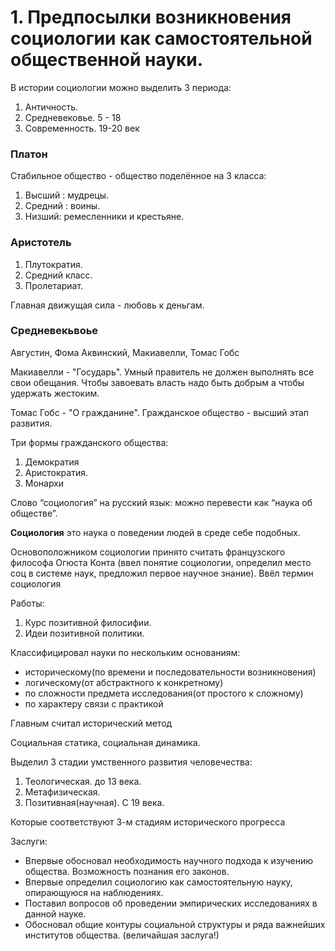 # 1. Предпосылки возникновения социологии как самостоятельной общественной науки.

В истории социологии можно выделить 3 периода:

1. Античность.
2. Средневековье. 5 - 18
3. Современность. 19-20 век

### Платон

Стабильное общество - общество поделённое на 3 класса:

1. Высший : мудрецы.
2. Средний : воины.
3. Низший: ремесленники и крестьяне.

### Аристотель

1. Плутократия.
2. Средний класс.
3. Пролетариат.

Главная движущая сила - любовь к деньгам.

### Средневекьвоье

Августин, Фома Аквинский, Макиавелли, Томас Гобс

Макиавелли - "Государь". Умный правитель не должен выполнять все свои обещания. Чтобы завоевать власть надо быть добрым а чтобы удержать жестоким. 

Томас Гобс - "О гражданине". Гражданское общество - высший этап развития. 

Три формы гражданского общества:

1. Демократия
2. Аристократия.
3. Монархи

Слово “социология” на русский язык: можно перевести как “наука об обществе”. 

**Социология** это наука о поведении людей в среде себе подобных.

Основоположником социологии принято считать французского философа Огюста Конта (ввел понятие социологии, определил место соц в системе наук, предложил первое научное знание). Ввёл термин социология

Работы:

1. Курс позитивной филосифии.
2. Идеи позитивной политики.

Классифицировал науки по нескольким основаниям:

* историческому(по времени и последовательности возникновения)
* логическому(от абстрактного к конкретному)
* по сложности предмета исследования(от простого к сложному)
* по характеру связи с практикой

Главным считал исторический метод

Социальная статика, социальная динамика.

Выделил 3 стадии умственного развития человечества:

1. Теологическая. до 13 века.
2. Метафизическая.
3. Позитивная(научная). С 19 века.

Которые соответствуют 3-м стадиям исторического прогресса

Заслуги:

* Впервые обосновал необходимость научного подхода к изучению общества. Возможность познания его законов.
* Впервые определил социологию как самостоятельную науку, опирающуюся на наблюдениях.
* Поставил вопросов об проведении эмпирических исследованиях в данной науке. 
* Обосновал общие контуры социальной структуры и ряда важнейших институтов общества. (величайшая заслуга!)
